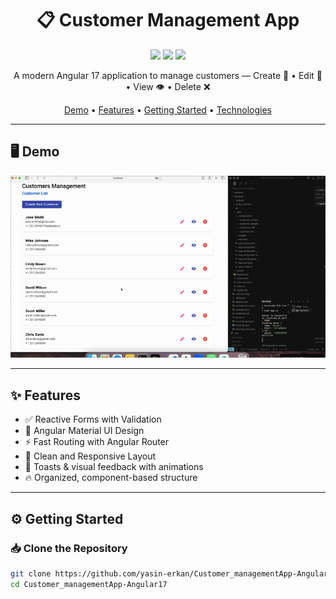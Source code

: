 <h1 align="center">📋 Customer Management App</h1>

<p align="center">
  <img src="https://img.shields.io/badge/Angular-17-DD0031?style=for-the-badge&logo=angular" />
  <img src="https://img.shields.io/badge/Material_UI-Angular_Material-blue?style=for-the-badge&logo=angular" />
  <img src="https://img.shields.io/badge/Status-Active-brightgreen?style=for-the-badge" />
</p>

<p align="center">
  A modern Angular 17 application to manage customers — Create 📝 • Edit 🔄 • View 👁 • Delete ❌
</p>

<p align="center">
  <a href="#demo">Demo</a> •
  <a href="#features">Features</a> • 
  <a href="#getting-started">Getting Started</a> • 
  <a href="#technologies-used">Technologies</a>
</p>

---

## 🖥 Demo

<p align="center">
  <img src="https://github.com/yasin-erkan/Customer_managementApp-Angular17/blob/main/angular-customers-ezgif.com-video-to-gif-converter.gif?raw=true" alt="Customer Management Demo" />
</p>

---

## ✨ Features

- ✅ Reactive Forms with Validation  
- 💠 Angular Material UI Design  
- ⚡ Fast Routing with Angular Router  
- 🧼 Clean and Responsive Layout  
- 💬 Toasts & visual feedback with animations  
- 🔥 Organized, component-based structure  

---

## ⚙️ Getting Started

### 📥 Clone the Repository

```bash
git clone https://github.com/yasin-erkan/Customer_managementApp-Angular17.git
cd Customer_managementApp-Angular17
